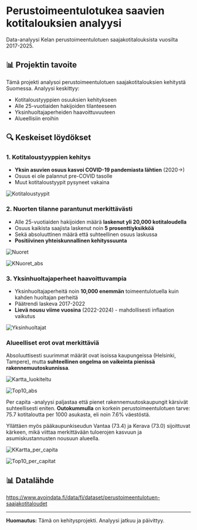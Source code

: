 # Perustoimeentulotukea saavien kotitalouksien analyysi

Data-analyysi Kelan perustoimeentulotuen saajakotitalouksista vuosilta 2017-2025.

## 📊 Projektin tavoite

Tämä projekti analysoi perustoimeentulotuen saajakotitalouksien kehitystä Suomessa. Analyysi keskittyy:

- Kotitaloustyyppien osuuksien kehitykseen
- Alle 25-vuotiaiden hakijoiden tilanteeseen
- Yksinhuoltajaperheiden haavoittuvuuteen
- Alueellisiin eroihin

## 🔍 Keskeiset löydökset

### 1. Kotitaloustyyppien kehitys
- **Yksin asuvien osuus kasvoi COVID-19 pandemiasta lähtien** (2020→)
- Osuus ei ole palannut pre-COVID tasolle
- Muut kotitaloustyypit pysyneet vakaina

  

![Kotitaloustyypit](01_kotitaloustyypit_osuudet.png)


### 2. Nuorten tilanne parantunut merkittävästi
- Alle 25-vuotiaiden hakijoiden määrä **laskenut yli 20,000 kotitaloudella**
- Osuus kaikista saajista laskenut noin **5 prosenttiyksikköä**
- Sekä absoluuttinen määrä että suhteellinen osuus laskussa
- **Positiivinen yhteiskunnallinen kehityssuunta**


![Nuoret](nuoret_osuus_kehitys.png)

![KNuoret_abs](p_nuoret_abs.png)


### 3. Yksinhuoltajaperheet haavoittuvampia
- Yksinhuoltajaperheitä noin **10,000 enemmän** toimeentulotuella kuin kahden huoltajan perheitä
- Päätrendi laskeva 2017-2022
- **Lievä nousu viime vuosina** (2022-2024) - mahdollisesti inflaation vaikutus


![Yksinhuoltajat](perheet_vertailu.png)


### Alueelliset erot ovat merkittäviä

Absoluuttisesti suurimmat määrät ovat isoissa kaupungeissa 
(Helsinki, Tampere), mutta **suhteellinen ongelma on vaikeinta 
pienissä rakennemuutoskunnissa**.


![Kartta_luokiteltu](05_kartta_luokiteltu.png)

![Top10_abs](08_top10_absoluuttiset.png)


Per capita -analyysi paljastaa että pienet rakennemuutoskaupungit 
kärsivät suhteellisesti eniten. **Outokummulla** on korkein 
perustoimeentulotuen tarve: 75.7 kotitaloutta per 1000 asukasta, 
eli noin 7.6% väestöstä. 

Yllättäen myös pääkaupunkiseudun Vantaa (73.4) ja Kerava (73.0) 
sijoittuvat kärkeen, mikä viittaa merkittävään tuloerojen 
kasvuun ja asumiskustannusten nousuun alueella.


![KKartta_per_capita](06_kartta_per_capita.png)

![Top10_per_capitat](07_top10_per_capita.png)


## 📊 Datalähde

https://www.avoindata.fi/data/fi/dataset/perustoimeentulotuen-saajakotitaloudet

---

**Huomautus:** Tämä on kehitysprojekti. Analyysi jatkuu ja päivittyy.
